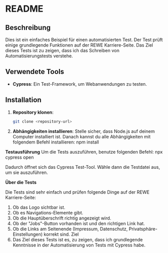 # README

## Beschreibung

Dies ist ein einfaches Beispiel für einen automatisierten Test. Der Test prüft einige grundlegende Funktionen auf der REWE Karriere-Seite. Das Ziel dieses Tests ist zu zeigen, dass ich das Schreiben von Automatisierungstests verstehe.

## Verwendete Tools

- **Cypress**: Ein Test-Framework, um Webanwendungen zu testen.

## Installation

1. **Repository klonen**:
   ```bash
   git clone <repository-url>

2. **Abhängigkeiten installieren**: Stelle sicher, dass Node.js auf deinem Computer installiert ist. Danach kannst du alle Abhängigkeiten mit folgendem Befehl installieren:
   npm install

**Testausführung**
Um die Tests auszuführen, benutze folgenden Befehl:
  npx cypress open



Dadurch öffnet sich das Cypress Test-Tool. Wähle dann die Testdatei aus, um sie auszuführen.

**Über die Tests**

Die Tests sind sehr einfach und prüfen folgende Dinge auf der REWE Karriere-Seite:

1. Ob das Logo sichtbar ist.
2. Ob es Navigations-Elemente gibt.
3. Ob die Hauptüberschrift richtig angezeigt wird.
4. Ob der "Jobs"-Button vorhanden ist und den richtigen Link hat.
5. Ob die Links am Seitenende (Impressum, Datenschutz, Privatsphäre-Einstellungen) korrekt sind.
Ziel
6. Das Ziel dieses Tests ist es, zu zeigen, dass ich grundlegende Kenntnisse in der Automatisierung von Tests mit Cypress habe.
